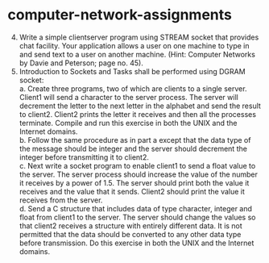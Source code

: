# computer-network-assignments  
4. Write a simple client­server program using STREAM socket that provides chat facility. Your application allows a user on one machine to type in and send text to a user on another machine. (Hint: Computer Networks by Davie and Peterson; page no. 45). 
5. Introduction to Sockets and Tasks shall be performed using DGRAM socket:   
a. Create three programs, two of which are clients to a single server. Client1 will send a character to the server process. The server will decrement the letter to the next letter in the alphabet and send the result to client2. Client2 prints the letter it receives and then all the processes terminate. Compile and run this exercise in both the UNIX and the Internet domains.   
b. Follow the same procedure as in part a except that the data type of the message should be integer and the server should decrement the integer before transmitting it to client2.   
c. Next write a socket program to enable client1 to send a float value to the server. The server process should increase the value of the number it receives by a power of 1.5. The server should print both the value it receives and the value that it sends. Client2 should print the value it receives from the server.   
d. Send a C structure that includes data of type character, integer and float from client1 to the server. The server should change the values so that client2 receives a structure with entirely different data. It is not permitted that the data should be converted to any other data type before transmission. Do this exercise in both the UNIX and the Internet domains. 
